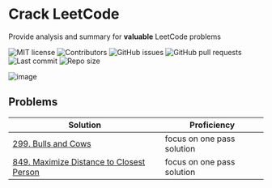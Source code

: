 # Crack LeetCode

Provide analysis and summary for **valuable** LeetCode problems

![MIT license](https://img.shields.io/badge/License-MIT-green.svg)
![Contributors](https://img.shields.io/github/contributors/TianQ20/Crack-LeetCode)
![GitHub issues](https://img.shields.io/github/issues/TianQ20/Crack-LeetCode)
![GitHub pull requests](https://img.shields.io/github/issues-pr/TianQ20/Crack-LeetCode)
![Last commit](https://img.shields.io/github/last-commit/TianQ20/Crack-LeetCode)
![Repo size](https://img.shields.io/github/repo-size/TianQ20/Crack-LeetCode)

![image](https://user-images.githubusercontent.com/54377114/97521222-7cc2b280-1973-11eb-915b-6c07c8d82a07.png)

## Problems

| Solution | Proficiency |
| -------- | -------- |
| [299. Bulls and Cows](https://github.com/TianQ20/Crack-LeetCode/blob/main/AlgoTogether_program/week1/required/299.md) | focus on one pass solution |
| [849. Maximize Distance to Closest Person](https://leetcode.com/problems/maximize-distance-to-closest-person/) | focus on one pass solution |
